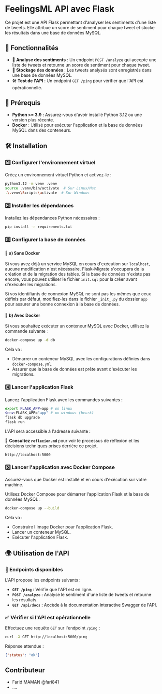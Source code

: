 # FeelingsML API avec Flask

Ce projet est une API Flask permettant d'analyser les sentiments d'une liste de tweets. Elle attribue un score de sentiment pour chaque tweet et stocke les résultats dans une base de données MySQL.

## 🚀 Fonctionnalités

- 🎯 **Analyse des sentiments** : Un endpoint `POST /analyze` qui accepte une liste de tweets et retourne un score de sentiment pour chaque tweet.
- 💾 **Stockage des données** : Les tweets analysés sont enregistrés dans une base de données MySQL.
- 🛠 **Test de l'API** : Un endpoint `GET /ping` pour vérifier que l'API est opérationnelle.

## 📌 Prérequis

- **Python >= 3.9** : Assurez-vous d'avoir installé Python 3.12 ou une version plus récente.
- **Docker** : Utilisé pour exécuter l'application et la base de données MySQL dans des conteneurs.

## 🛠 Installation

### 1️⃣ Configurer l'environnement virtuel

Créez un environnement virtuel Python et activez-le :

```bash
python3.12 -m venv .venv
source .venv/bin/activate  # Sur Linux/Mac
.\.venv\Scripts\activate  # Sur Windows
```

### 2️⃣ Installer les dépendances

Installez les dépendances Python nécessaires :

```bash
pip install -r requirements.txt
```

### 3️⃣ Configurer la base de données

#### 🐍 a) Sans Docker

Si vous avez déjà un service MySQL en cours d'exécution sur `localhost`, aucune modification n'est nécessaire. Flask-Migrate s'occupera de la création et de la migration des tables. Si la base de données n'existe pas encore, vous pouvez utiliser le fichier `init.sql` pour la créer avant d'exécuter les migrations.

Si vos identifiants de connexion MySQL ne sont pas les mêmes que ceux définis par défaut, modifiez-les dans le fichier `_init_.py` du dossier `app` pour assurer une bonne connexion à la base de données.

#### 🐳 b) Avec Docker

Si vous souhaitez exécuter un conteneur MySQL avec Docker, utilisez la commande suivante :

```bash
docker-compose up -d db
```

Cela va :
- Démarrer un conteneur MySQL avec les configurations définies dans `docker-compose.yml`.
- Assurer que la base de données est prête avant d'exécuter les migrations.

### 4️⃣ Lancer l'application Flask

Lancez l'application Flask avec les commandes suivantes :

```bash
export FLASK_APP=app # on linux
$env:FLASK_APP="app" # on windows (beurk)
flask db upgrade
flask run
```

L'API sera accessible à l'adresse suivante :

📄 **Consultez `reflexion.md`** pour voir le processus de réflexion et les décisions techniques prises derrière ce projet.

```
http://localhost:5000
```

### 5️⃣ Lancer l'application avec Docker Compose

Assurez-vous que Docker est installé et en cours d'exécution sur votre machine.

Utilisez Docker Compose pour démarrer l'application Flask et la base de données MySQL :

```bash
docker-compose up --build
```

Cela va :

- Construire l'image Docker pour l'application Flask.
- Lancer un conteneur MySQL.
- Exécuter l'application Flask.

## 🌍 Utilisation de l'API

### 📡 Endpoints disponibles

L'API propose les endpoints suivants :

- **`GET /ping`** : Vérifie que l'API est en ligne.
- **`POST /analyze`** : Analyse le sentiment d'une liste de tweets et retourne les résultats.
- **`GET /api/docs`** : Accède à la documentation interactive Swagger de l'API.


### ✅ Vérifier si l'API est opérationnelle

Effectuez une requête `GET` sur l'endpoint `/ping` :

```bash
curl -X GET http://localhost:5000/ping
```

Réponse attendue :

```json
{"status": "ok"}
```



## Contributeur

- Farid MAMAN @fari841
- ....



